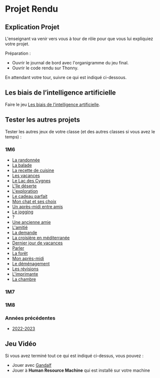 # Projet Rendu

## Explication Projet

L'enseignant va venir vers vous à tour de rôle pour que vous lui expliquiez votre projet.

Préparation :

- Ouvrir le journal de bord avec l'organigramme du jeu final.
- Ouvrir le code rendu sur Thonny.

En attendant votre tour, suivre ce qui est indiqué ci-dessous.

## Les biais de l’intelligence artificielle

Faire le jeu [Les biais de l’intelligence artificielle](https://mi.hepl.ch/projects/ia/biais.html).

## Tester les autres projets

Tester les autres jeux de votre classe (et des autres classes si vous avez le temps) :

### 1M6

- [La randonnée](https://gymnacode.blueur.com/editor?mode=r&code=eNqVlD1u3DAQhfs9xYsqCfGuewGCi7hxZaRwWkNeDb0UKHLNHznIjexr7MUykrghI3gBWx3FmTdv5htJm6GR%2Bhh8WfwMpEDOYzTeErQZbopq05GAbfUzDaQ9yqregJ%2BjlZpTHjQOZhgIopUeQdMU2hmtT2%2BEl0DoTm97E0aW81upbgp8n3SrXGMLjxoPnOutfArF6pL48pYcG%2BNX3sXr%2FcHI32gQrf%2BYj6W%2FpqpGUe0cSx3LaqfMK9lySXk9SEUx8VuDwhdgr9kLKpbeLupLPbZKdnSFkYJUiv7AtdJJyx2YAJpKzwpSnAXmOkmWJ%2FQ4d4loitQ5tmnYAFIo9%2FwYe%2F4X6yjdS73nOYdyIZQLf54Q%2BQxQOBPY4T5gbLcLsf9x9DV%2BkXVQTGQw2rfPmtwqRqBeYloIY0%2FvPme2RtZfiwr1J5H1a2Qim%2B1XmfUTM1F%2FhKzPZGNXdyobVZf2kWUvjCOhnTXFlzVX4%2FsQP%2BOeTvMOdGljpi2IgQkNLlfkErNEUq1TdnLLG%2BKmNTq2jr9uI6elsrT42%2BQ%2FiZgc3W7%2BAuQmUp4%3D) <!-- Leanne -->
- [La balade](https://gymnacode.blueur.com/editor?mode=r&code=eNqdl82O2zYQx%2B%2F7FGNdYiO7coHeFlgUTYKiBVKkvfROS7SXAEWy%2FHASP01vTXrpuWe%2FWGcoWaZE2StHwBrWcqih5v%2BbDyvdwBMIZYJfFr8HLoE7D3vtLQeFaz8Uq7u7u5pvYcMkq%2Fly9XgHeBkrlIdl8YcODrZMeO4gKN5ZQc2UA8lgq%2B3xH1%2F%2Bxiw%2BM0h%2BeNjTBiYlt%2FcFvI4%2BXkNBbtLHPgCDR3BB7PEckoPjygtuR1bwsCErbb2wUIeRVfWsxafzy72Nt0u23qweoViVzlthlqtS6o%2FcLtstYnva9VSwon1TuroHQ2fGZWq4SQxrYXnlhVbTprvEVLJqygYKnxhVz6wxYqe0cpkx2VaDQ1Y62JMdXecvJOD5JRIJOwWZtWLPD3D8C1WEymrheIP2JUQmUNUoa6sh7DvRLU81hIGIqKFEcd4zkFrtAi9HixW0q3Rmn602tNToz1ypfm1aT7mu1s1lRT8%2BC8Sn3bp4KmQBTNXn%2B2p03xSQBj86jP7g5FCoPZOi5vew50FICodjwiGA8r4CHaChs9z14U%2Fll4laHcNQ%2FCpUxRcwTiRvtelC14ef%2Bzb08cNrW6NzTLLqme%2FpJIviLD1iqBtUsOojMaKsGp8F0%2BkdbmG7icP0B1AqfGbKn4%2BC2Y029fHr8e%2Bw5Kty%2FhEw1tkJ3li217l7PJQSW%2FHnMBTMcFtxorZGOwqCJUXc9TDkeZHm7CAzqGrp439wQ%2BlCdGvkGtOoxhzKufa46DXiFJfHq7t2644FfJvr2Ndrv97Nxr4eYe5H97v52I%2Bpr%2B89Ub%2FrqU8lrnOJfzz%2BewLM62ZD6r0ijbfYOLDokLANlgTLDzfgPKiZnaM0r9ie4c3hlFRCpQ0KPQ4SC7Gqb%2FOel%2FW2ZcbvLxXbBG60X1DBHQCX1dmsV8YmSKmBjYLbcrzs20dQG0X0YqNER9fx2qz9bLg2OVwXaHoRpg2h5KdQgkGbzVmKoVLYMA6dtG00vxGhvO3mZSOxmWypXf0aRp1IQwjDuWr1DylvVB6VNSh89GWYc7Ev09iGtaMRKu%2B3nW0VeBtzOfI%2FBGLIg1lXs3kweY8d4TCTBkM00LmncDA5DsP21VURDDMFsnm5K5wG3GzMmu6Vx69SVIKHT4vWHVO7PKj4b9HBeXIZ8x7bHL5gwySwgIOEQt3K8gYChlMwxqiVVuOEp0I7FXSdspzYESezuMOx4Icpk9pP14ZqLVe9JqkuJEs64kxIMzNXL4t0UZfpCXiQtskkHO0m03YqhicVKbtIM5qEo2bAUego3c25604SMGP4KR27g5WX8jyZiQwLjl%2FNWbc2s3PWjXLWfGvOOspZk%2BcsseHyNPoQjFvALxKjK2jWV10jxhpm6Q8nTniOmaaNP36x58GzjpOfYUTR99%2Fh9fbnn1CHmQX%2F6WmqgHwI28X7scTuFfOeIxG9axsXDnTI7rcQM%2Fb45UzIeFpdQBxsocehuHVGTWzG1BIZPXaJ3fCnGVwjRQexxmq1grm44IYRMLh9LjLZDyd8GlGDj4DHDJvo6zEt0kmVHgYqfvRVnG7%2FB2VQ%2FDQ%3D) <!-- Jellunah -->
- [La recette de cuisine](https://gymnacode.blueur.com/editor?mode=r&code=eNqlV01v4zYQvedXTHRZG5s4dwOLAlu0hwL9AtreGWriMJVILUlp0%2F01vbVuf0HP%2BmN9Q0q2pChBN3UCJ6LJ4cy8N2%2FG1tX0joxt2rgp6L2zD671V3Rr2HZsWyqVDWRd9EwPjEcm3ZpgLNOHliviEKlLnza%2BP1oY%2B6LYXlyUfEeeNcfIm%2B3%2BgvBqvLFyxdfKipVGRRMCe8NXMNAGrGlT8qfJDX5HP8odg6Hp3crUcvRTPnqnDBwo3uL6t0VyYHLh9YH21Fo6qMiqJfzqe6ddpeJin8a%2BkgNp5341HIZPsdk8njP0ZXrcHG70dk8FbXchetNstrvKfWS%2FyWc%2B3puKh5OX76g4FKRseVoodJFTsmI%2FPxrbqQrZQGq4NVXFnoJC5J4O5BAA7YstUbJh7kYT%2BaI9nUzniDfb%2FJSWuZrt19h%2F9iTFjRAyfOPpOXr0k3dNYkdOveoAAvIf11O8o28VDrJVNpLr%2FxG%2BXOvEnXy%2BeqNqBtRPUFOIpP9drCprTcc%2BJJBD67Ej8GJ3c9rdGG2NXgcvP27UTbPF%2FuK%2FgacW4DWvB08JeI2A9xQ6NYViGvLg1gK5Zro9x3xCbgRyjtwvJ7jK%2Fiil5qWgculMaE%2Bq7o%2FeaMAWaAbfGTOe4i7La%2BWIHZo0t4%2BkzRN0LfIvZmplD3AEbPJ8UL6UewDinalq8e471%2F9d7RZny%2BFs6awQB7CL%2Bw3SJQtBjN1ycPB%2FR4ujjKOAQFXO5zD8wD4FIiIrruLdnDpz5tib8oY%2Fgzt2wZ1y8cyv55KVQEp543VC2RlDBhKk6gXS1ZBvQDbI5hWZCmmwbA79ERm9lxRdXl4Wq%2FQrZ2wVMq3TlJ91IklIBBaJL1H0H22m7bhKuLDVzqKt4NP%2BWBltIvqFAyUHd0e%2F5IX%2B4GrgqJMXuQbmFTSrhFwIqQBQkP6gLPTET5VmLjVLFn0FsgpX6kauFL9zAxST52ye1dFz%2F0ebS0yV0MdHatBih0MlS3BSJYN4SjlJBoC8if0xENJA%2FIi9NX7wv2oaBGz64347%2BLWIX8IfFeFp4NKmG%2BVTrYoDw7WyjEzjfSrfxPGs0MlrBJxtU5RaVejLtkR0rajKbRslHVJKUQyJAnRO7nT6nsOikCEtQap3GB8qOHfwKI9z5k9yEvk5fuRLPrQm722UzBQILro2crq8U1ohNTCQ3do9n7WByLOknck6zhcn0gZwhulWVIeUFnpeDR%2F6nJSZLN1z67kNa2kYFRbhI7%2BK8rgzNSx2JeyRd6E%2FjnedBIdtJpQQDE67YFLF7Bca2EG%2Bfpbu%2FZs6cB7vKiW%2BRmNTjUmmI%2F5kq4vTNU5%2F38rVkj%2BkoBZVojsAp5Fi1I1GLb%2FYfrub%2BjMktFtIZv16yexELet1texWhGqmU6iZsJatkCo2QwHSyfQsOP3VibwIN4W7QwFIOZ1pmkbd0IIh6FeJ1SNV1zW3XtPSH5RPXXgk58MbDk3%2Fp5%2BMWLkgMv0es0%2BoaX8QMcna9IKYDoP8eem5oeLOQEbHWlY%2BmpMW7mRXxZ%2BukzcTY6l8xpoeDq0NChZkXCy71MgNwk2jh9RiNqyeM0z04kBvb9xnDPTLvu7%2BZx93zw30djbQj4rBHiNV%2BUZ1DgbAOGjt2Bbpm6cESPgoUXh0Gi%2BCId%2FkoLzC7ehi8cI3BDcl3ekb3Wnl4rT0LwN4klg%3D) <!-- Alicia -->
- [Les vacances](https://gymnacode.blueur.com/editor?mode=r&code=eNqlWE1v3DYQvftX0HvJLtJYdxdBUCQo0MJIXKQw0F4MSpq16HJJlR9ax7%2Bmx2wOufesP9YhRX0ud1fe%2BmBb4nBm%2BN7jcCghN%2BQtYaK0Zrn4zQInoA2ppFFABI69I4vVxcVFDmt8%2BYU%2BwHJ1fUHwp1RM4JQ7aTWOWA7PpKTKMEVAkIpmVGSgyYYyP6yJeEUrb6NJ%2Forl9Q70FflU%2F0tKaZViOOTNKOegyIK89tFf43%2FvMIFBwDekIteEU1IxNJ2OpTimDTVMCpJSLuodZWrPSjQeBDW2G8wKyZ56KN77x2WVpIlYXSMIV9ooVi5XV1xuQS2bSduCcQhTL9%2BSRbUgVOSDF%2Bn0hVg08B0MyURFOcvhB1KBdUt8JhpBRFwrIi0uEH8Jl5B3w9atFx%2B99%2B3RCVkCH5mlA7OA1b3DChxU8SnDrBvUlp0qmkAjUTgdIS40M6xipt7h%2B3q3rncKnt94ltcu1HGWNXL0uZBlycTDdKzEsTvExIA6yp5Oyvnc6SlV5flUacdSGWdJD%2BEPC4yjXo749MvtYI8QN5cCMpcCizCnSornDuZuaOv2GeAWYw8iTgLpWLDJdj4LdsrC9nwWrGNhG2fBDtyGNcZJGMbXcB9W3PHQ7oYp%2BHuSP4o0bwrSWqr6m5kOFs3gRgpDMfZxsHlSzAebT8EuzgebO7CLGNgYpvfK6T2uEkwc7GJs2S65V323X0Z430iRK9Bj4D7Clvwh1V%2FH8QpTk9Z6NRO6NuQEwC7o2TgGxw7N1llcwW0GfaSw8F9EpvCoTjlckl%2Bh2e2ZFBpcHKekT09IQY4lRAGYkTCvYoEiawqRflf1V01SPGu99WWY7X4UZHKzAWwC1OCoCDVsRN7PHPWAdmP2fjJF%2FVV0nB5gr52btOZz6euCTvjrwp7NX%2BvZEdh6ixPY5XAIVwYNsJpdkhusKLgbyB1kWcGk79KMN3uUnJH6H%2BSZqSh%2FkTWFOJ9tCeqSPO6LBNwBkwO5pVjgChCUZVGhHKK6K6kjqj88slRawyZU8weqqhN1rZ2aBOu5RH8IEac8h5hn09zm42lunMVZ7tZ8cvc0JPh2GONs6m8b8KSSHMtBruSG5u7M1q6H1tgko3z03zZwVyq5xs2F%2BVnl9njJsVc%2Fvbf3cRgn55sIjG%2BYaJpql14bDDOzREuOmmkafewpDOZHjQHhral9QlXZEvOH1nKY04%2BrU0IaHrkjLf1JxTNL6aQz%2BUxV7s2Pq6mdnHT2c%2FXUhZ0Iqg98tqRa105Snbu4qLosTovq7oiojFTG4l88BdxjvTMSV%2BvJ2kxuYderqH5iyw6Z3FLl9BAvL5o8KGlME%2BsjlMYKaLTlTRVdK1p%2Fx0qnCC39kpor6SOa4KUOXME7qvJDeur7j5GabjkzFZseQjcUay47oaV2ahKs5yqpCzlRUhv0bB21jp2OgrO4iroMDu9%2BvMxj5WFmuu%2Bhvz836nHPKVDrrhpOS5xm%2BnT52V%2Fr8GRqJfwYa2KywlVBX2GoVdLVxRTb5x114qKWbBhnYH0uVKWqUVqI91LF9H3ouASB2mCtG2vmfYFvcUdIcaIENZOT3n52CQphJ7oZBD6%2FBDWunXJ6dwdKUMjiKHX77afb53hndb0FdjeK4gGGZYDkVOhGQs5IAMNtrS1zDJ8UUXTh4w7nxqnDR9XkCx5Eom2e0ItPQL9IEqN3089hDs6BAcmoCsVreI6KHpkK%2BzzjP4zF7ohT%2BZCgH2lZ8gLRoPnep6j%2FoxT0579EHZKHizf4ehE%2BHfoXF%2B3TfwLXTLU%3D) <!-- Salimatou -->
- [Le Lac des Cygnes](https://gymnacode.blueur.com/editor?mode=r&code=eNqlWMuOG7kV3fsrGM1C3YCs3jcwGMQTG5ig85rueJMJDKqKJdFmkWWSpXF7EMDb7LOZXZCVlUWyCfID9Sf%2BkpxDSqWSSt12d7xwdxcfl%2Ffec8895Ffi16oV2kblZRF1JS7FlRJXshClCuLb26VV4cmTUlXCq8LVtbKF8mfnl08E%2FjUeC88mP9jvVXStF7IVjcMnrBVlt2mkj%2FP5%2FAc7OU%2FTMeLd2XnebvvHwUbPtLJrZVusljYIM13pEJ32%2BLs9OtN8u6d1tfgamzUt1v%2BhVUaoEEV0Fnt2G45%2BIybn8xC9bs7O54VsdJRGv1dn5wPLFXx45uxrOvETFv1lJmIrohLYY620MbCbjhSlKFayXng1E8WnDz%2FTmJGIDbzpNmp3qq0%2FN60onQ5pI2VL%2BIEILW9rK4NCpGAM%2BzVe1br7iEGatyd3gXlZ1np7CKMErH0MPB387jai20S5MDoEhQTFcbRm4m2reZYoAkLDsHR%2F58GR0sYFHTW%2BYtXSS1uK32sXvfjO6FisxA387f79xq3DG310sOdWSO%2F1WqaM88cMP9t3CJHT70SYuqpiZGgLaRSXh8ufigJo%2ByWC64WyOErrw%2FGMgBnX3aZYYQ6TsJuUZmUzffZv4EP%2BdFZchHOsROKN%2B5F43QEgrftxpRHCPNW6iPXiT5NiMhOTMPlzBuSJ7b9Nf2q7BnxKpH9fD%2FfZy8Cvdpt9LWBob0LS%2BVfKvkp%2BbY%2BnzMH8MJgfFCPxCpHoV6RiOt7nqDyJIABU9fgJYtH9I2qCBdioJTGa8N4oX4Yx%2FpDFwuUdWivWGiUhVvR%2BRjBiqNDKL4%2BBe%2B3aldRRhafY3ACAIAQm%2B5vjLDvE7netPv5s8fm3zn4%2B3e7CPjTdjum2j0z33fbG6XaD9FXOq9hnOaj9yD7UMVHnwrs2005QLTgtwj74sl3jS6WtNLnQSUdGouzn4gXcWkiOMAsJFVtzR2C4GiRMxCmBIbt%2F2R3nSi7r%2FkniHmWzlNrOBHIfsKxqwSbbukXpz8WvEgXkSgdMFNjExXgMCnC0qAA4YmIEBIWVz4kz358mb3I8kX3qRav957GhLqqHYkMRG9UjsXG3vTE21OQUAgbFBv8z0xfdxnQf0XYyFMgCxQqtgoxAxChOfSmBqcT6L4wCD%2BwiP%2BKCkE5sbSvSudFou78aQI%2Fpk4i2Ldu5YPNSKHWkwWsYpOWmRY9hssc7E38rWFVt6FN%2BiHHgV4O34H2heuY6%2BjgmLg4Fdj7ABgmfi3sBVCL0WYxY5UfdtqQioIA5YC1OKyEyEMjWH2%2FY9C1K5mgxAF7LeDyxTpYzdhGt96yDz6OzvGgu6ofisyQ%2BG%2F5XPxKk95kdw7QcwzSlpt6jtFm56BjkEHS3SSDotcoCoGCIB1E%2BgR%2FQ0qCvJEWzVSuVpzoCH4mMXUUvIHqAR0CgvgPpxCOYbanftgM8HvjV3OGXbBrKtUBwNqgKX0I%2BpQprnAFOk8QsnPcQT9i8Pxa0L87LoxErt9LC8VOeSoDZ26z5cBqEitvDlzXFYpKUgLiRQGjSbZRpEOgoV2Ih7ztjhMC7y9wIaunftjDM4tcWek6ydzybXwu5VkVi48a0iKulnH5cuOpT4bqmiMU5IRZn1AYruUDaFkbaYpbMEn6sP6O0TUT12t1KaERkj8NGRWBIBGxjJGwbkyKR%2BYm6xExVvQD31WkxTUEOOnQ58Zw9ijbhdNB2S4K5X2RN022W2045monqhILnvMieluXrYP3lKETTyW9AurrX7aUOBQR4ks5wZgGmjN1%2FYj9u6CfE%2BVx8%2BvA3pmI%2BmZ4Me30bMM3rVDTYCYIbRbql0USSY9k35klwW6GZfjgXjhXziR68hlAnhYJKEf8RkfoDIi2dr7U%2F1YR7%2BZ5Vw%2BcZzz%2B8H%2Fv%2Fpx%2F7B%2FRjfwchbO9vzgd8dpWzCPYWVQOYHFyQT%2FQ%2FoDuqVwtn2777HXw60fvYHFUi0Z46xTPoQnFd67jaoZZ1dACik8LrO0O1964wLcJa192mRBfL7JEgK8E%2BPkOHoL2BXeh13hDSuoYL0uWStI5aSm8GVqbb3UsX32gb3syIhO%2FZBE5cYm%2BHyualkaWu2c%2BvGFZWJJQnEARXp9JavVY%2BEJpJb1bsBbgeE4qpyus2kKmy%2Bh1y1t5cz%2BLS0AJns5ug6yOciab2LaqRt%2BkMNyvlkGbxwnf%2FXYHqV0fbdh9ErW1LrsOpeF9ChyCBMwULCZ%2FUvhbueAwAM5HMmbisbTzJ6V5VE%2FKrTGj12qvTlVoh71%2BghsOFf2j1BVaff2T13W1vXH3hjuozyfOQQr6GwmAt6CUZzIfBPWOWB5MEe3%2Biw%2F0RMysmgC8fU3zK5eJ3qfQyddm0Y%2F%2FuBMGol%2BwRhA8W5nwDopy1F%2BVJhd9nc%2FCUhaoBhqDdd4apt1PjXkjNpxrUVgEgSV7axVIuU0Wg3iGsZuw6qIWn2txnTSIVMBDyK5arF1T8EsmBZPO4qe2Kb6eyYAedDOnjW1Kt%2BLy1rbPkWD7oVB5KHOqK%2FtScvkDzlqWzXy4vTtyAU8b9tvGMHt3yrYQCoF3nxwhkQfp8A1qjlvBb0EtGlx13JlBrQaP2pwOtsb1Z7sXGXu8lIaOSQMjct3OUyibp0nwd292DIPT4aFd%2B%2BvDzig9sOBloEvQ5jgAOviLiIr0CCaU%2BnS7bMXnhjMOWRp1e2h9xL2nSafGd7lsqBh5ZVNqA1qlJgNZRY8i3RZUeDpBxEnVM959I1TkUUCeO8Rw6p6oUuK%2FHD1cNTrSFziUdy5WSXxa3MGO0k51plqhpLL1mpAdj6Ck0lCzXvux%2BORxGLepCx7RpBr4M6SXFuKSM4Rl%2Bsr%2BkdssgmCmmpLtEqm0qOPELcuhX4ooB3b2lvlbtk93b9f8ANbGdBA%3D%3D) <!-- Nour -->
- [L'île déserte](https://gymnacode.blueur.com/editor?mode=r&code=eNqdWE1v20YQvftXjH2Rjcjy3UBRNOmhKJIURZNzsSKX1MrkLrMfittTrvkPPRS9NMohf4L%2FpL%2Bkb2apSJRkR7ABW5a43Jl9896boaxr6Tsytkvx8uKFa1ttI8VEcaK6TjeNDvT9xdXZWakrMo3%2BvdRB%2B6gvr27PCD%2BdNxY3vknUr4uFS1gekqdkNfVfGk1lv5b1U7qgZ2QR7BldzOjXpKlSJlwjEm%2B%2Fs9U1KbqlnzUVC%2B3xS2WiuTNhtr9svrdMU6MQIXlvYvJ6sx5ZmfudI8rbS3Uzv7qli6tZiN50l1ezxr3X%2FjLf8n6Bkw43nn9HF%2BqClC13Pphf5NMf23%2BiQ6ROBSpc2zXmXerXU1kUTMDRHE4zAuP2gSRMtdlaMtgGZDCGNboZrZqPVqWqQpnOcunyTaOavdCRlJ97jayaiTIeGYeoUjmjDQ8YBZc67Q%2BLVGT0I5Zl7DWFRgUUg9RKF9SCCd0kmojXVhl7WL8y71Arj9tbZ2npGkMr7S2AwhpVREKKLTbWPlA5SZais1arRF2jjR0o16%2BpQ9UlWRWw9iCSzpEqZwvONYQUcpLNpF93KjWg5xIIMCUjY%2BHbfs05GTp%2FnEbFTXmjTydSsU%2Bkcv8D%2FVRmFVMACnLxWU9hVLETSFhweYX%2FjrGq3FlZuVTy0mPrdlMfoH8JgnigTpx565JpGlRLi8HUjUGxUIiEK8I2ZtHEtB0KPyM4CojVeW3LICVhomqbK49t%2B8%2B4LPRIPszoh9LoNNLVlK922gY40d9sDd3CK7z578Nfvl9XDZPHMFkVh56o2nhckoXeFQvFUSpgS%2BcDA3JJFDi0o6osspGufllMxf%2Fmymg6pzcTVAzEakfZHehpibrlCrfOx4GPq8T4dYxMZZo2ZKJjM8%2FCtJXhbPh423j7%2B95h39dq%2BLHDvrIp54Q%2FKdI7uPESfFe2%2FoZtLm%2FuTmf7cp%2Fcd08l95KZffdg4EN2Lw%2B5mCPMDThUTsAez%2BxKJYg307N79qjAxRdUgs5WEHDV%2BBm9Fh4noYrPOwA3L9ALal66HuzkC3sJ2P0ILeF02N9rOJ1XVCobpHx5w5X5WoER347o7e7wjBCNpCMnYT7M6JVRLf7y6Qod40AThgJ22ulEoYMSjGrYOLjfs%2BxKtlnJaqGy3kourCpUI8rs0Of3OvpbS4t%2B3ZjC8VqvQU%2BLoEEYGvmTrv%2BEA17Wvv8nk7aZuBIwAZEk6UmB8Dmudg7nESA5FK08qsIWMYf5c0caBb8SR0EI1fafrEwEf6JTmBn9hO11CprvnYq00WJ4%2B40tdLCClbbwAe5TIny8cj8CVp4hAKAB%2BphyVu%2BSIR6IgkorLQ1Ji1pxzUc2DAGH8zVMFebVoSVBaHECClWCFvrj7GF%2FGYx5ZC%2F9R26CKh8p7ndZQkoBpmSYuqynGfUf0BcBggxSPpmMqxzccL1xRrhKkNPZiRIR5nkATmwqSFFvJ4KA4%2BIK00HYFDBrqWjA6QNHq0Co30w2nK5JGVbOcYpBktu6R70ZVJjEddt%2FbnUeGowuw9eOXnkeQyHBV87sYbnkk4I3%2Bj76%2FlMrRYZje8H9YAaokc1zBwNUqPmnLLnG2RrWJ%2B1A3xu%2Bik2rtB02j7tgdVOf7oLVvgvWT3XBil2wPq29V4fm8DbXeUr9vyo3VokkvYBZzbqSInEFwHGQCchwX9x0Y57YqXZz2N3jnbdgFLPDNLjH%2BFM9rT7qaWBlQu9mu4rXg3WrXMI8B5QTYbB4aVQcoYVwptnUZcBgaUTRZnRpKauhQXbbx52r44kSW1wPYyNWIIBEFVSaZDIsuFB7xcNKMLVFHA2dtcarAuPlVwsC8bdeOKMf%2Bf%2FIVN94lmgTD011Cqxp6etixlESERt2hWtU5FPyrA5Sg9Mw8cjK3vXkhzCXlin%2BshnnRgbzchi2JHSqM9YyfUOUhf7Gw9siz9oQM0pvebLQVsBzaVC1QOrlYQ1mdCBUIwOLTCotP9LxlOjZQvIYJZMPvEhYfC4PgA5N2qbcUraO8aiCFzfmdAUv9hVsnqrgBSvYnKbgxbERBlXmuWRLCwOu8NNLQpOa5N7JmKO1eoXSKTwMr%2FRIv1Jz98c3NHyqYM1hls%2B9Wjnhca4YerNr2TM2U%2Fw5vdDowFBrbkXg%2BZLpzoocmCIZD8llSAFX2PsaYdB3nhsqY03mF3f%2BY9kz4TdvaP%2Fbi5VO92x3CK%2BAzXhWp%2F5jgfAonuECWmcfJReW3WDN6QTDDfsU4xhPJNk2yxMfBTn8NtboS55jJR%2BntplKPoyfnDbPIWdno%2F3%2BB%2FND0Qw%3D) <!-- Valentin -->
- [L'exploration](https://gymnacode.blueur.com/editor?mode=r&code=eNrFV01v2zYYvudXML7UQRPn7iHIIcCAAe2wYV3vtPTKYUqRCj%2FUNL%2Bmt84977Kz%2Ftiel7JsSZZTJEDbAnVgmXxJPl8vlVMh6KHS1smgrJmfLU8E%2FhlbiiuhTBXDfPZnJC3IBxGsSb9UFBS%2BORtXMrfRXYvZWZpWOWUw4b2NXtT84YhH1fQoMqtM86XZiFwaL6IhUVjXfA3nYiZep6qvxWwh%2FpBO2OY%2FIbUmJ66HdS9EJZbiPTkvtBSVlmsaDyh2A8jjqS2sySnie048p11zOym7tephf8yb9HVeXRZnSxxo4YNT1fxsoe1HcvN2Svr4eKs0bWefXgkxq2ZCmnz%2FZFbMWhinVqEQsBV8OhLmFcNaSaAltcrpXBRSMTqCCmw1CB%2BqxWLRwbvbgSq6sle8%2Bn6xhMl8P3o3g%2FRgTn%2BDWIjCYM5JDlVsSy0PiAWAwLb5vONgIaAQ5lvT40WiHafA6Q7Y8yDnxlH0oDbJADB6udIHLJYY%2BDsqd8OkKMk9yZq%2FLJ%2FH2syPSSu%2FD2mHhPneQun48xG9I7L6G%2BsTYYDQo5AR%2BDiw0BPJgQ%2BxQyZN4gCyqoBrBZ9hxx%2Bc%2FEDYeBCihJEdPS7GWuvVe0suUyJ%2FJWurnLizEXa%2Bj4xi2XwtiQ%2F9LiId4gOMn9myJJPxWqiM%2FKiajaO0akkK9sbDHEgqM1iSpbdV5HI6U8jA1M0XHL0TR%2BtqPsUodHKqpQkpbdbOgsPFWGkEpb0jE1hqECPoU248Zo0xb6XLbnt6bMtNpc%2BvNqoUXpxAUqM2ju%2BfFK%2B8zC7vnilfGst3%2Ff1DSBwRNB0RaCs9Jz%2BBCpQDgKUyrRxapCc0%2B7dhqTj0F%2FCxsqZtFIEpTOUAfVQ5hNex3cZRqgc3qSRmL2PxXCFjWtFstMpUSK3QtxsNUvjoakWnYnk2G6TkhFXXPSRaiXzD28UR6Fhs%2BN9pHCcsiHUFy%2FtjTpcs%2BSR9brPc%2FxTB0p7J%2B8uacEG67YrNJlOcwv567Lxuz09ZL%2Bs5b9JV%2B82Ap4yd6NiDom73z8Rmt7Ks1NoA5oV4g02V0qy77mFjOrCGCn33DLll7pOx%2FPVUt9jVOHBvvf21Leewi9rRk3YsL%2BvjZjxqyHLsv%2FpHXgKO9Qi9w%2FY8GcPGnD2CTGKDQdaIx0LbuJgQ1Q2LRUbA5beEwW2bINOkYB%2FUfSR%2F3ndhDnVgOX2LcGeBlTySRdBs8u7qB9dBo1nybCyQDhDUQNI%2FqfMcc2j9BLJbiTKy%2FNWuILCaoS7xA2%2FqN%2B0RYnENHK6nAe45YQ8uWjJ3bNYq%2Bpf%2FRewthcroVobbGnxk2F0Sp5al8qfPB%2FEUF26cgC9iyNo7hgsXO6ZyVxloVrLdHxZEugQ6PczBXYJsLzSHAZIlRTwOL35TyRFsucI4pC4z1r5rZBZKIY4KDCUzSIphUOjm8%2BRbw3Zm7g6atm5%2F7fIBBb7xfqBfkA4Hrwj6p70iDDS8hRP3cl6HC6EBB3QINNR0I1Ku%2BccMO8WogpMllxCpXbVtImVLeqhMZj8x0ykKnMKgl3j9eHPGVqP3aizKaS%2Fr4zh0Vgb9x%2Fprhh6qTEynZGqSNHEtUTCPo7y997Xe54qZ5aBxVFZa7S8zKOLRfRFPL8QB%2FlxxSDT%2FhhaELgZSc0dGmIDw7YVB92fwmn%2FyP%2Fgo59c%3D) <!-- Elsa -->
- [Le cadeau parfait](https://gymnacode.blueur.com/editor?mode=r&code=eNrtVsFu4zYQvecrJtpDbNSWEfvmwlgge2mBFmixRQ69FLQ0trmgSIUUva2%2FpsfNd%2FjH%2BkjJsSQ7iRMU6KU62JI4mhnOe%2FOG2hS0IKlLXw2Se%2BMdbY1XvCORbbhiS15TJnIWnkrjLVYryyQKyd9TZoqCdUXuRpQlK8Xjahz%2B6GMyvApXzityG1OWUq8Hw%2FkV4Sqt1Aj1q%2BdDpG2Iqrx8Chk%2Bb5mO6Zbm9LN48FIpseb%2B6hSrP4ilrFyzkm2M%2FPO4q0%2FxcXA7mQ7nlAxTV1lZDoapMl%2FZDoZXH5Bx0rxMiCtKmpWEdEitZFtwVYWd5kyOFWfSaI1ElaBluCO7fyyNdoyQOW5Z56KoaxO%2BkBSrsn%2FMrKyYWFMhvniXYfeTQur6DoEnxpPYcoaPHLErRcYujTv6upGwqPd1vaDkNiGh89aLaVJX92n78%2B7upd4KJXMe0ZZDGVF2J6STFrVF1Om8KZ1cHapXRzl6LZ7qP6hNWXWMp23jTYSjMQzXSzeBJW3vLZ5Qw0kUNUP2u1BOgewt5UZniI5Xn7ncGCvSHxX9RQIfKu8kewvgrMk98qD935RLVxonKyCX%2FsQPnlXM3UnnGgqesm5Od%2FC1OeHbnKzxaw5u1f7b1rLrm8wCX10mrHiNkpPZeVJeiHrvxaxPg8XFNBhNAxFmzxDh6LbZI0VcKhRiCydIcxlKRaWwKyGrWisS%2Bg4dVOA3SelOgvdfjN8%2FXidHXqB9%2FkC3RH04z6pnIq%2BkrqFDxI54QK%2F66NCDv2nlQvpGyILxpUvJiqqbUSH8FiV5MavZaVb3XRHbhTyKmgJBUqIAOMZDZnSQEr64Ipe0z6Hfuq0ThVVElLcAOVRHoRqFWAsnNZSeXSWDSgmJKqV1YXMOgNa9gTYTsFN1v0R3FuaWd%2BmZZvn9SPd2r3yurMjlVljp3ynQ71NAWrxNAuli6v8GmW64v38E0NB%2Fs%2BQD97lPN5Ebi6jLf6sB7ow%2BYHhNEZkIP%2BYUJtBuHGHqpVBiQK323yx%2FbIVuYwe2ll6pc6vT%2BdMWW8svQPgMgm9G8R0i1gXyRTBbe%2Fx0g0ZoHXSW%2BMmMLwPEJcZ3USLpqGihjdNWYVtKkgyp4%2FusjrwCcCsncKwWVxerD7y1XEmgXXMN%2BEZJidxq8%2BlZCemIxisPQVLaTuoMP2SAzmACh2rFcjz4gB7SAK0xcZE7h%2BfDqShObYeJOwoSuMYWOBqzT9sqcc%2FhGDhu5KU%2BVGZsT%2Bax8bL%2FShvdlZQ2UQb4YAKLy0UlROgRMkR470yFu0BIuOhLy6IJdvR8PCb3VGBxkkSz%2B1%2BEi6dL41HkURx3Ihx5so2QusOJ1w9fXaq%2BGe7GQR9xHJzzs4DHuRTGTLDwoxyQ4%2BSXpun%2FVPgPqdCL%2Bw%2F9Eycy) <!-- Fábia -->
- [Mon chat et ses choix](https://gymnacode.blueur.com/editor?mode=r&code=eNqNVMuS2jAQvPMVE18Ctax9p2prK5VrLrnkLtsDqEqWhB7Ohq%2FJMTnlI%2FixjB4YG8MuXLCtmVZ3z0OqDl6AS%2B3dsvjuUQBaB71yBkHS2SsUq4U2XNLxN4RmzxwYlOH49BsEg45xqyQgJXH6Dh1nXqCBFnsmA5K3ayjgKaI9QVEC3QJbxgnh9YL9DA1sQNANzKC1aMZHMh1J5Y3h4aTZK%2F525g3L4mt8XzaVXG2IcGmd4Xq5KoX6iWa5WvAt5JQXKJpiswD6ZfgfxBCE54GTQ0vELViv0dT0kNmQBBJIUqVDeZYV6Y%2BAnqEmnmRSbVRWMDnV6VSTfS2JRwl6r5zKYRNJg6K60rcVhZSJqjqrutwISdnAB1iPDXiJ4CID%2Bka3KX%2F6h5kDigmkLmDAnIIGDXgkq8iTneRbfvBk1ljOKOWLNqc%2FZCVFzKItHFI3BOcnpk6sE8k6Qb0WhGhmHDflrchditwx01LguEXH4Xf6R1S7B90WxcyZs9uJ5BGcYfLguRDYhbmYcp6A7e6AUaVGeJrZDLJOToks85hlpkH8RDdc1VGe63jFNM2TTYVML85TZ2p6TKMoOhwoj5MZqTqORnIdPQ4wB684vJbXvd%2BmsuRwakJoT38Fbzj6N7qPFF4KNCT106T2c%2BhdqzrtPHpq3p4z2eIszc7TaKCbhtZSqIOif1e%2BO3Vt1Vf2wU5oh%2BKdJyRuUfdLY%2FAjaxu19cDTBZ60d1olZViYHtxeyXlcdxWHsaeV8TjE3ulnV3UPqnCz7TGsxXjtMdDLWzHSvNnI%2FccokbyLC6EOn66KOIGzH8BFz4Z6%2FgdunxWo) <!-- Nicola -->
- [Un après-midi entre amis](https://gymnacode.blueur.com/editor?mode=r&code=eNqNk0uO2zAMhvc5BevNOJgkXmUTYDBA22WBtpvuFZuJFciSRg%2B3mdN0WfcavlgpPzJy7AEaIE5s%2FyQ%2FUj%2BlquAJuNTepcl3jwLQOqiVMwiS3j0n65U2XNLbH8pbKDDnBb7SL5wYJ1HhwWpl3AYSeOxCHunfN2ZAechVVaHM0URptnCCAzAPDg3jssuklIsFjASaW0fZH5grBTpuKyRFXir%2B6433U3ebnjK2PkCy3llnuE7XO6F%2BoknXK36CIeIJklNyWAF94m7avw7twBLD7IBGMTQY0KO4LRREd%2Bt9QJ8ITCww%2Fny8Dopl%2FCIzy%2FghZNJCMbQwqVZTta8yFHSh3r7e74ZyE5km2WdqVreNZMJxtLFsmazO9PtkM7o6ootKl%2BgNeotkBAcv%2FsF3U64Vzb3idAk6C%2FT0yIRQEliNeT9%2FgVAxl5dgFfXWTXSrBbvG4CgmDHqZoTtsSky%2BbRsycNtEBp4MZQPOtI2FI5F0aXfwBUELitdkQ9ezh%2B04G%2BV159DQxuj0YKajdyPiHZ6ZH2CHdlEeDdGxwS8bqhGIhaCHNyvtobZ0odSru7xswdt9cPsbBJssU9uM2zTxR34zrZdI7XhjZxqcGBsF4%2FZeciGJYGHlw6QuNHNxW5A7k%2FW3aZ5hdv3PBcjn85sN6g1%2F8zKYCDm99wbO7Cxx%2BWRwnnlMN3T6HJzxJ3bGRyVDrTK0%2B2E57WWetmfNSzThS3x2HJMFdLQUtCuv29DWmPMf7Oy6LQ%3D%3D) <!-- Noah -->
- [Le jogging](https://gymnacode.blueur.com/editor?mode=r&code=eNq9WE1v20YQvftXbNWDbESWg6InAUEQpL0UCZB%2BXosVOaTXIHeZ%2FWA%2BTv0pRS6teuml%2F4B%2FrG92SZukJVlu0QqwYIm7M7Pz3ryZlTa1eCaUboI%2FX3wbqBLkvGiNtyQ0nj1fXJzlVIgbU5ZKl%2BL8YnMm8Gqs0tjRmuBE3u0yldNHkS9lVZEVmQnWKrtaiCfRyBOxWIvXUjnRSCvespfsmmqlo%2Flbc%2BJ8cZlvRG6N8jR%2BgO9LsRGlDNjWP8iujXr%2FrA%2F8JX84z6%2FKi83iYu28Vc35xboy78iep%2BXvrlVFaZP47JlY5AshdT76olykg93avktLtI4PraxwzJVoKSic86NwOJKyIhcmiHLTB6aKYX9yc2e2P8tPnDNOESyQFjm5jLSndb9%2FtFJ0v4hKikLxKv5vWLvijTGPubKUeWU0MAuI6TIikmBRVpVA4%2Fl9w5fVBuayPQ%2FajWj5cKNHezJdXbUHM70v29U82%2B0o23sy%2FlqGFrnFmcmDiSuERxrpqjjT7UpkhGTU0oIOFv8oCu83o4gnEFRjCOYwSOeU87AsRdCwWGpVKCSW8WHjnHdnKlLVGJ6RFbAaeGipfUp694cnJwrpVRm6nciNzibIFBKATSAZZ3%2B7ES9iBeHoW6lKzRFI7ZAHxuvgPlTN90uchQzo6ILlw2wlXGeot3FcpLsdxzo3tLeatkcxPqmqtjOc92D9tXPyAxDofmWGNzgmpYrabmZBTmDdzmGdQwvGZEZ7rrKgCYmvmdcMaGOUcwZZTaldkgwoJpUSVWDPjAulqfGJt0LAFOVuzgV%2BXcum%2BfAz6XyWIqoOC8Is7B8RZqsohSlrSgGZogBjHHxvlcuC8pFEeK9RIUafGsssjvZYVUwzV1pgSnCHfKA5SFabA9WABnLbDRLfc3qA8nYjvoNVEJ08E%2BDGKJ0fXt9sxBvYdVgPwngrW7LuFDrbq%2BbRdLZzOjf70JtrF6uRaCXeWLX4LJbp3KCDHSO0fYjQqYSltd3OQ1q4lXLBmEpl1EtiTDnAj34lRA3wNRW%2BG7LKFJ4A6RA2wNaB9rLayZx5hM5%2FnNbNkeB%2FCMIjDLI5MwsBAz7WoBF%2BTGXhw13N4hNaWvepZvmlYE9h%2BSQk9PP7nbeddt4arrrd3sb7Ytp3%2B5Upv3fVkTPSzHdjud0WBeEAqEwc0cY3F1RrqR%2Bn2LHb5%2B2y2QDMfd242BTdX5b88W7cXBWP6sbNnNbFHL2jA9C9%2BadhehdTeh9nx5Dmn26HFZY0cn2ObCQ3RDhKj9iS5TmGZ0twNz%2BgPckY%2BNTjktwzKt0uwnJg32W9eYUShd7qJCoQVTwzeIxCY%2B06tFFvXqFrVFJ3v1Fqud0npq0ciLPsdpWJXXz9sEDVV%2FrRAlXPkdQnCNSbNEvVjJpOuuF4jIpCETx7ONp564eEymx99MDNw3J11A1pF1vvF18%2BFU%2Bf8t%2F68p83Uf1QBNUy8kCWJaTEDXOYqhLXamNzrmoMeHHWXQnZ%2FUmfnSp%2Fs2CKY53UUiltDnYwbArzepIGsqBMy8NaEuRh1IDI77wBAigIBWJ5OsRa3AyG%2Fnpjwn2CDRylcXt1SxzG2FrZftraEs8avc9DJgJabt%2FIGNHm2ngj8hDPsz5GFDoCk%2BCukMJxK44NMxi40tIAUup2UQ%2F6ZocCQ98oK0X237SqsDgY1EvcNoYDIkFQdiYu3HsTfGwEW4kVVhHmxeUQqeVeqvxqAISZx4JjHxnn8DrDi6%2Fco2JIEX%2BecRMB4khX5NHbwNVfMQXQI7lfKc8KmEUxopRSFyq0ehGTTHVjLJ8EWyisz6Z0vb2kMGvj3SPiLa1X9Hx2HzdBzb7RRo%2Bv5mKqblh%2FhRUn3s8XbH4ibQs2f%2FINvb8uwkoUubt5dWACEyH6uDPZ%2F8Jxb5iIgjNx3p%2F4q3QtWDFVYqKsya5xHcTEiwvGHPrphwjwmAmnISyTtoborx4uydxuyA8XKIMr7VZVimdEWLIE%2FUVvyyiNJPiCpxm%2BYxoegays5jxwQi9T%2BTUSJXiNiyQa6nq9nnAElWBlw7%2F2cAeB%2F5GnR7Pl%2FyDL4ILDjenjnw%2FiEVdxCf8U8J%2BTZjTJQ1RuWN5iCEBFRTVPsyIgRb7FN0yHOo7zYjUAPKHZbbnX8d4IfJV2HjO9FzfL7nfXdL%2FfDTBnZ7fx%2Fg3vp%2FLy) <!-- Elisabeth -->
- ? <!-- Iris -->
- [Une ancienne amie](https://gymnacode.blueur.com/editor?mode=r&code=eNq1V01T2zAQvfMrlFwIAyR3Zhhm2nPb6aXXjIg3Zju2pOqLwq%2FpNf0b%2BWNdSXEiyw4EhnLwxJa0u3rv7ZMQsmW3DIVydjb97qBhYCxrgAkaqIB5aTUwLlYIQtCPFuGOTS%2FmxmpUs4uzCtb70WUYnV3cnDH6UxoFhfwhnWHbvxbo%2BYc5CrEObwwshaYhL5%2FgOX6Pycw%2BmIm5zJyS5fGuGWc3LEblTUNLFdcN6BB8yi5j1ZdsOi8XiW5RKIBjKEdTmm7e6kHi7wMOn%2BPrjC%2FExU222XkjH0HP0pLHBySU0sLJLZvyKZVeZR%2FENAFxND4Kzxus4Ip5cBg3Yzga1LRF6ZgYS53Cxbi47sLG7IdkiYX4Ck1vVq8kKTxowy1K0fE4pO%2BaISGXIZtYw1pIDQOUoZgLouY1sIb3sr0MOi4ggf4S2FiCDe8HGwPYcJTnHoCYpSEMkEAYRzqvB8TSao5imaS6W7DnMf4I8PcZKWhQBbSkY08CtqR%2FkzhJ0f8LJ6rj5JRGUB%2FIjXoDNypLk7AgwM3SSNTwgSztaR%2FanDjn97R1Se4VfMlcJWLAGB5MjgyucdgZVks7vBrtLMxaa50KsvuO3lUTSxmUfMx5QbA4sV9CqZS6VAodBDVJLDASy%2B0cmx5GOg8ibUpJp385iWlEnKecqnGdhZeJ2s6MYx3B%2FZkCi5a1sg2SPuQilVodUj3THoR74sIOXcd04RLaNEVUQUJOEcz31CTZYUOPCloeJ5xa93hP1It2YV53qrrshrb8YN7fHnVojzY8zGk9Uuc9kskkHaXBDeJRzF089AmEDoNRLRbd1B4JHtbA81si5ZAoadDiOutHlv0KbTDS7CO92Wu%2BYJpVNMGwYrs53m9nhzRdIYUz%2B536tpvVAxd1wJGuMcK1242WQ%2FHrvfaNobkkFk2NBv1yGPewGrvQjGvRL%2FTp%2FuxLAer3C9AH7enTtOezNBo8bXScfH1s3tCLu%2BEh3dTxuZWphgtcY%2FKr2O5p6Qm050O9PJ8093LnK50V0mRChXhMKyaBaoLreudMlHUlW%2FK4FWmQGu2uFIckK%2FvmcDJ2ff1KpzR7UQbyLfdV%2BYH3VXn0vjqUgcxvqv1%2FHF67su7g%2BAJ6haw654FB9lO67WZCqQcKKaIfaA2PfyqU01g%3D) <!-- Audrey -->
- [L'amitié](https://gymnacode.blueur.com/editor?mode=r&code=eNrNls1u2zAMx%2B95Ci6XJmji3DMUPey224Bi10G26ZSGLKv6cIs9zk5rXyMvNkqOEzuxuw65LAgM25Qokr%2B%2FKKu6gjsgpb1bzOGbRwloHTS1MwiKjfcwX85msxwLEBU5wsVyOwP%2BaUMqzHnwIIyhBi3kQllwteKJvkHhIaul3P%2Fe4QrmcBvd3cI8CVMa9C%2FgEApBvFDOk9m7%2FQxPniB7rMmSXTsfV4fBcmtwsIUHQy%2BEIbShrWTbVy8JnTtag7uXXpJf4vPCbcrllsck1hnSi2Ui62c0i3bO8yNJPMz8dAdzNweh8t6Lct5WYXoBUo2QlHPunCtJiT%2FBCs7LcAK1h3LbxUfF0UVc6eTYxSwXhwqg5JGngf0IykPKYWjLqpt6wYrr4kzAw7iwEcqxX4mrJx9ZHIt%2BVteM65rtf0lSl7aCbYUk49BcGjUbtTDyZJvAkW2Kjf44kOwcSHH%2BQl9BKAuEinDRE5iynneDJTou%2FSimojdQVLU3Laexof2Iuwp%2Br30EhYqj4y2ytmu0yWlPnshP7MoBZegww%2Bje%2BjGC62RL2ZZyOJn%2FO029ST%2FOUp%2BjS69ApwO1dILav1V4iOjuLLBu%2FrHd8N%2Bg2AmTI1SC%2B2hooz3fqBReAjyI54xe296ixzI4t6tAjJ8tcoutvTP7V0y4XUMjIszYR1eDLnt%2FiTDilcgiHOFLbJQ3pKyX7gOA6QrAdC1g6gN%2Bn2%2Fb86Lo8%2F2rrU0Vbh%2BFyTDomNXelZuBWQEph4oj%2FOMCNLZAO1vkVTjKwvGX8TYXO7xQQIUhE2%2BiBsZ2c69BjAoitlkWEsvC8ciEc%2BOcGpS11uyRteHJtccpC8VRxZfwukFjDz7aHtBXzZRODKqcE5JBh5W24w2hPb%2B9gpRsSHVcNf9hV3hfNOFDiOsUyshyUXyjJWfneHO3SONl%2F%2BYCR77fv%2FKbYdFdb2AVmIYOwO5SOamudFpd6kawVHkxzVwy4vW4WDv%2BVIsqcze0U7XB5PyEr1XGQXm55pqIBjOWJ62r%2FVuFyaBXHOLhr4f22n3qzcIvvurimsHgEf4AKCUIGw%3D%3D) <!-- Amirdha -->
- [La demande](https://gymnacode.blueur.com/editor?mode=r&code=eNqlVz2T2zYQ7f0rYDWSxjpp3N6Mx4Vbz2TSpMeRSwkWCOjwIZ%2FyE%2FIrUkYpkiZdSv6xvAVIiqKk893lfJ6TyAWwu%2B%2Ft24WxtfgklNnFMJv8HEkL8kFoEgYvShJ7GxyJwkW%2FEZ%2FFZP6upArPa2lKms3v3wn87JwyWC2%2BTHltNCTkzjV%2F%2BLtalWqBLaIXzZ%2BBvCil8d2WG1k%2F4C%2BFbOCooD39mpYbG1SlChmUNWIiPiRnPkyEbE9ujviYVvmo9o7g1sCPO7y8F7IoaBfIjd85vHNURd%2B%2FKjZWPZ2S8CV9ncmVm98j4KUPTu1m86W238nN8pLvG6WpXfj%2Bk5hI%2BGbKwQM3yam5ub8ye6lVSUgPRaU1IvdSeeXgvI3C8dFpB1V1G6RzTtt2AbYukT6zHDrQxv5Vih05bw0yXFlXUE5hpYzyHufvpOs3Xbanjw5i8E9fz9D%2Fhfdq33EsHUmWYwBKAJBhE5MeWTIAJdh4AVeAtVob68jBHNYwfha3chVejls5xi28HbeScQvXccM5p31z8NdhC0PDNu7ZCYoEQLf%2BMv19ScCrOgZUs6aaTLjAwCOrZPb2gKxGgwh0DGMbe26DSvRIHdgj1YUtwRascgo4NsfCqb4mR0lsv8%2F8yq7o5Tj5MU52%2FIDeDpxfIFZgx0FcA8%2Bfgcepms1Fj8gVEO1wQZuxW4DT0LYT0o7opi3RlNKAAoWrRRJZLbluWaDxCUfsUdhJLgd128syBDUtwnqBGvuGMkOpxif8h1%2Bed6kkIGPZ3zmqFRBnW7lJ%2FxbiGwUU9V325XehpyTj4CBIt63Bs6LXiJQlMaJoF1WW%2B%2Ba4s0AwW3ZNoNUMkfdrH0oGa8y4AmAh7qBMhLfXk9AbVzCuUAo1cayl8kWEgOXdg7OR6%2BUx0jDvSEhOWDmlCmoZbvC5VZ1iVc3Fi%2BlcjNlbvZ29BVO3us7c4gq5klCcZS7lw3vutTsyaNEIXEevKDrBXGk7eNulDa9lNVZOX5LtK4m1bf4NokQPUx5JXYKxzTFwOqEi60jhTuIYvxQbHEDowyekvWQk0scHGXhKSJ81OEqBIId4%2BzH1qY9L8cBiA%2F%2Ba4%2FubXLxScNWtnJip3IH9hUqtMJ%2Fa9Uuf6SNdQiAnIqhhT0qjUqK1Jy4tbwuFv4veoC1A3xyXxEVUNP8EzDHllAeeB1Zq7KnHNXxZWgM9uV1dJbL9GKdKL9PGnY6ktc1fmdg1%2BDM0kqomxzClxOI3pcOUQIHpgL6SK2Ypmt94lssHTdHyrSs%2Fj0rOcEO4KMQDntqozktpVElmdXhFJZlxJR3eXkmGK%2BlwvZLMLdbkuZYx7Gcr0BwLY%2FO3RE7X6ImLgY4Jubc8LETkXzMPsv443qHDfyEw4XqrmyO9itqHVzj5GFVCHGKOojMBpbhgX3YgidWtxyyC7UIfsRSQwtdM1VYH3j9L1m5yu8FVhFkoVuQpmbVc%2F1jI9Vj1T9p1birutjDN6iGLTR5h9vHZyVGvti%2BfSPSYeNu3E08z8bbXiadvYdp3MXT0QP1AMM1XL8FXr9dwZzu%2BL4jzOQTCljHK2ngO0%2BCO12rc%2F1G4wRNxOeXqbhAZmiVqSxcUjYWoTte93nL09imNrRzRpc0ZiOIkUPXq6RmBOktqPUhqf2e%2Blv2ny9vaT1t54Cym0JzFdVmle5vy6RLebfYfd3nl%2BQ%3D%3D) <!-- Mathilde -->
- [La croisière en méditerranée](https://gymnacode.blueur.com/editor?mode=r&code=eNqtls1ym0AMx%2B9%2BCpVL8Iwb35nJ5NAn6KV3sSjNMrBLBEtSP1H8HLxYtbA2H6Z2mtYHxoD2v5J%2BkpaMnkCx1bUmpnibbEB%2BxpbwANpUromj744KoLqB1jZM%2FbtHiLa9YcXaiMkP62rIuqPSGR0gI3hCLabOUNDu3uWWDJSU6YYYjemONNf4CikkgEVBDClbcyBeGjCcLdABi082mKhnq99Gl7%2F1t3G6520irt7XDesq3t4X9pU4Hpa8PuuCwsIvDxClEaDJJg84GpLxR31tWiwk4h205LS4dYAaJVjxH6z4l5yypJ9OAv0%2Bo2yIM3hExcxwur%2BPFZ3krQm2m0y4nZcn8mCSKV14AA00bCsRRJft4MWRAHTeydbT6gk9riGomEwW6KUCr7ZmaabErKTGl4Pi7r0kqG3hBW%2FgUP%2BAQ03S8Ske6jaPnskQ8jqTqRMhG302Awkp8dpJgYd9Tr8B1kk3GZ9PZF58lwWbekbK7y5BXLDKBUJv4IGJsTOQe7AsMa8BW9gqq1AuBa4zG25jtc%2B3yQeR5deQ%2FSWx%2FAqxfEFsXvl%2BUlXEuuyOuyHm1paSVjpEN5Guq6XWBKUKvc7QGSTuQm4dG%2FK8NyPpabMmC8y9DDVUAzLr1vvoOzOjYXT2r8%2Fzc4m89G2H5uflZPR9K8XDdDkyE%2BDuWHdHls16zxtMxfNKPAflG1fzWgXAuW3LvZ%2BjH6yBclkD%2F3OslrC7OlrLy%2B6Ui33TChttjRwduiTTTAbVohbSSwFZYg0KEkbfWepZ1wL2D%2Bs5glGgz3O8MgnCi2RtDEjJ%2FQKEqhjqoCpQrbI6A8bxSITiDp2fydOTcVYiQ%2FH4wzNFvtr3uE8%2F3Pd4yfzTiNHjTdfx4pIOhH6atqU1ZkjU%2BIFxCzL0aTd3kvjWH5siJ34MuQqNj63op27oH0lv2OdUHLLR5Btqs5mRnf%2FZ%2FAZhX8d2) <!-- Alessia -->
- [Dernier jour de vacances](https://gymnacode.blueur.com/editor?mode=r&code=eNqtlsFymzAQhu9%2Bii2X4kmM757J5NAH6PTSa0eAiEVlSSOBkvI0PfcNevaLdSXACAwZYtcHHKNfK%2Bn%2FVrvJaQGWZERk1MTbwwbwI%2BQJnoAJVVdx9K2mHKipwMpKUz%2F2DNHWC5VmAiXfZW1wGB%2BVlrWlDeREmG7CiTAjBeT0sswjRPDgAz1AlMDX8183mdNm52MQzqkGKjA6PTH883m82g4yOEBGBUbfWYbq6bjCccXJSz%2BQHSV7G070xf%2BMs73aHvAkiak0U%2FE24fKV6rid8npknHYTPz1BlEVARB68UFHr1Uz89icTlnCW00ewtHa7bMCgFUzj9mUNanFpVvQB%2FbrBMv7IP%2FyROy3lI3W4KW9AvAX%2FYrPJkfM4wOEK4flPRdH%2FemRuApgBI0AFYcj1ikqBrrdDeQ3mKJVi4mUqsiiy6EKFXDmBEN88pWJv11MqppTs7ZQKR8muo1SEvgeGoh3O0cCPJJoFZxcCtFY1F6vc9JZlh%2FcaIvGHOP92c7xoNUCNbNrLhymg8cqTWhNRTWUCZQLj6m6RE9XJVJOiJtVSND7YG9YFLAikMu%2Bi1nuxT9fD1lPYYvoivZ2%2BdvSFe6TrUkAEa50ukglmHYgGg%2Be14eZ7%2Bzrl5b3PhGHwOhlaBs2Iwep8KBFiKes2H6xEe37NVlpNRe5uPWZ6JrOfFWHcTIUchdytUgv8tvr9S1%2Fu1Z6vz4TyujhPXvDbM6H01do9%2BLpMKBfusrOyGaxcqATqerZn5Fx2jTU0eSEEX9gAZwYj9ACGUhJm4lI9GVWEG1oC1onCtZe5QmEopISTnOr5pMj6TpDe0QnSOztB%2Bl86QW%2FDArl0Ab5%2FtB41ntuoAPhyMwLn9a5GN0GN%2Fkgb0MQ36M%2FEMimS2Q5AQREzL1ws73cV9ztr%2BTp%2BeoGfO2czPeeEnligh1a1051hQYjNZvjH%2Bx%2B1eW2P) <!-- Viviana -->
- [Parler](https://gymnacode.blueur.com/editor?mode=r&code=eNqtl82O2jAQx%2B%2F7FC4XQEvhjrSqVlv13A%2BpV%2BSNJ%2BBV7GTtOLvK0%2FRY%2BgY958U64wQSiMOySjmgBI9nPPP7e2x0qtgdkzpz%2BWzCvjlIGNicFWlugGkc%2FMQm8xsBMcu4ScDM5usbhp%2FMSE0zfqbOojV%2BgdZOQrlgE3brZ97i07I2EBBJAYaJKU%2FQSeOLVb%2FYM0Z8dlOnKUzX8UcWszXOpnXEXEmc1zdRRxMFZOHwCW2hMYx2qXztpPfg32fxSs3X6GxpcyOz2XyZpC%2BUmZ%2FzspMYqZ754Y5N4gnjWnR%2BUJO6AsMBpC54gvkuWAGOllUyy6WVBlNKHVPrQyIyPnjwgVq%2FTcLNkiA5Mewu4Jj2htJu7OnTPhC7o78AvOpPDpbxAqKG%2BrHafY7cJ5NWf2tZ9GHcs4QzhcmmAaACDT7DLjWWXQakVuJ6QOockBgBSBEgEQbU9Svg0cj4uKYLhEDnqTN8OwznnOE1jE7l%2Fm5UfRLtWIFjDzuc63d1bxgOw9DZkQMcxapYwfUkxTnJYnL6DiPICiJb0BeMxVt0LOtOthGwoXKF7SFgv4F2f%2Fcl0RFNQA2og5LFUktqrI3HBTZS3LmSdOLBBahniO4rt7buvNyRkHCVNtBYI6Kc6ighiV2GnK2i6xFn54ijEUgzohmFaWbdmneLZ2DLjUAn2Kjyap9Ue6y2BfWI61weXJ0BjIacRalOHO0FTbW3XOcMTzL2BO61ddbH28orQFdUez9aNlv9CZWgqz1cTdikMRqZ%2FiinBp1lBg9jHMZ8VapQaW%2Fy5SP48rF8%2BTv51q1S%2BOa2YAI1fLieoJ2vTMkyLCmeUnqLZRhizocC8LqAZaeA6NvHwAD4Tiqo41%2FSwHnjCCjBm5S0x8mkxx8XUv0OyoBuTl%2BwP5i2P%2FSNDBp9l9u0Mzh4XzIj7ktm7H3JvH1fOimb74y2LlyTPOThc9MgPd8ED%2BfZkBrMYDvxFSwpQqO1YBibA44bhTlFx7P1CnU0x8QFcUzJArUxrQ987xhVgqEDwrDI%2FMeUK2cHFVHtrVPUHjizMnc8l%2B1VbkAf9j36sP9TH%2FaCPuwQsnrzUA3KWhj%2BVCAhlCE4Vyuhrlx5UrkFT6gP1B1oQIS9zuTlYk700orz5vA%2FrK%2Bcf8zhDN0%3D) <!-- Marjana -->
- [La forêt](https://gymnacode.blueur.com/editor?mode=r&code=eNqlVrGS0zAQ7fmKxQ3JXEj6zNxcQUtDQ6%2FIGyJGkcxq5QO%2BhpLwG%2F4xVrKdOLHN3JEUnlhavZXe27dyiXvYe0JeLGH7BuTn%2FBEewbgq8qL4FNECBobaM2Gee4JimQMrMk5CPvsYoGxO2pT4E0qUUBnYKatKJECX4Js%2FvCrgIa9%2FgGIN32KOs7IihytrJbj2hvDpGh7eg4ItfHwnGbzF0aSWyegQtNopN56mbppMbZrf1AfogzffL8dsXxdqoze03MoB14HJVIvl2vpnpEW76PlgLHZL3z5CoQpQrhwM6NsBKlpOJ1J%2ByK%2FG1coKcSuoMRqb%2BAjKBENyaB%2FlcPKgbc%2B42fcoOfsFGxM13S7RXoXp4RYyR9Nxw60mspAkEOA8dvlTSsl0CbdXbOdKEKlRnr%2FAdoqlI7TyjpWtRJ12TkUZxqOkhebE6stYyTCMDSlV8HZazpbbRbUJLxezutUu%2FL92VTpzmJZN8lxwhxYidGIxcZByAawCbVUIuC4m1RpubghS%2Bx8CER0c%2FPF4Xpxly7r1FXCH1VuBz7vMgCsYuXuvxMsTkrPImC3PXsIoV4qCyhPjpPFbyUOkFMbNiRIr17Lf6s4bdYeJ%2BU7PztiV53S%2FlX3Yx25UV3MYfheQakERNplUjZSx9uhErXPTG9v4bPT76wFr5Tgl7Tvt6lUlkaHarWs5xwBnPdnTO8sElmDpBztPZbp7UimZoI2bWKb7Zdo79pHcdJ7ZoqKNfnlZ8fgqGF0WFy1fW2icCy3fEKNqmyu2nmIf67ZFMDWn4Gmmw9AsRHbvV%2BREfemdFt6DsI4kcsyA6X%2BAdQ2rElGGddp%2FlPTvfwFKYYzP) <!-- Ethan -->
- [Mon après-midi](https://gymnacode.blueur.com/editor?mode=r&code=eNqlls1u2zAMx%2B99Cs6XOGjT3AMUw7BdtsOAAUOvgyrJjgpbVCXZ3fo0Oy57g539YqMkJ7EdtwiQAP2ITFHk%2F0dS1ljDHShtGp9n3xpZgXQeWvRWgqZn7yFbXglZgEPr1Q8hOVYyX26ugD7GKk3b7rFx0EotX0DIZGjDf9Wi2wXzG8DuH7Cqki%2Brlmzfk8vB9hVw2JD9Fq2bPinpCYOKQc2UQ90%2F5ltUP49hf4xfc74ulxsK99Z5q0y%2BvK3wWdo8bXneqkr2G9%2FdQcYzYFoMFsoMUlKvHqB0yyolKJ1WNipkA46iolw5YANlODt6UMXeQTzo6DblmC8hrshqZFgODFO2fej7z1XksPcxIvChlRyeGhXF71W%2Bya4J4HUGJ3KLIGrYUTMoWB1SmZr4g4l0QCbSvSm9WPvzpRdT6f0F0osgvZ%2BXXgwU7fPsQ5pI7weGUQLIs6%2BxqMMvKx9RlaG6pU8rQjne%2BBBEEwrdQSm1CxWf%2BiZVfR9RonY4foTtkyRoqAatAYbZStoJDk000oN0yC9WTonhyMRb1jJVvclMr3G5OROZniLDC5DpgAznkekpiR4Ea1Hvde92IUUdpS4aTwiSIiA1fPZ06F6bCWU89f2FhpQkB4wYaI2ak%2B9Q8Q%2BoNf2hMw6FP2jBfXeOWNLsJMqKNiSQg6kFfSeeNKIjaFaWzArCRubf76cWhiwqRYnOo0xfc7c2Z6N0U5TmApQuoDTzKN1Rbt%2FO9505JRLvEqZqOiPmzSVYrJkGg5XiKpQ3YYK%2BV5wju9R0zNjuj1vVSqjUp2HRobLdjjryd%2FRGYSaCIaATej2J2TsKVlAMYTWanEur5ImZHZtRCXi%2Bjfeiodl8Yq5GJUA1p3SBs8OWZlK%2FkBdru1ZLOBd5MUVupwvqghooQg3Y8EvNF0LxCuXuLzVLQFMgBSMYNTiX3pNS3Y6UpdEoE%2BfDqwXHupaak1L7SUx31EtwSsWA1MelpUFNTZumskHD0epDC0%2Bqz54fF%2FUmDVdPQXFG1%2F3i%2BI7U7ejaNaH1W7TU%2FfEWfsTmlRmk3jyT7J6abkeDbsGMsVILGxwuqIweLHtqwpATi1B7D0wHeVyMxFgUTTg7xpriatOtHt804s%2F4%2FS2s%2FAfZGwkt) <!-- Melissa -->
- [Le déménagement](https://gymnacode.blueur.com/editor?mode=r&code=eNqll81ymzAQx%2B95ii0X25MP7p7J5NBLO9McemjuMggjW5YoEjj1E9V9g06PvFh3BTgyyB%2BT%2BMAY74ek%2F293wUpv4BGEKio7jb5XXAI3FmptSw4KbU8RzOAm5RmkfMMVW9LVTmdzuAH8FKXAuwhedGUgbfabZk8%2BO%2BAWA2r8kuRaGFGCbv4Ck5KXEM380HtIYA6V4vDMhNFqaF06K7CiYKV1i3celPj1be%2Bf3e00iZe4t2j2YGwpiunsQeotL6dtyDYXkneBnx4hSiJgKvV%2BWEZz53gyv1A1kyLld1DzSuBxdmCYO18CuoLlvD%2BdyPoEbp1OLvps3DG7HXF55Oiv7524c6bPjWPR55j7WjkG7E1zJ2rreRfdIszbCCT7iYxRhKcRhhSF%2FqEwQGkxhmSdlUONh2ZwFkEa2%2BsRpEME9v0IUkJgwwhSL217xDABf3l3VnTrNW%2BjQpV%2FrHrnehA90RuiSJ11L2RA%2BgzF%2FcKUbfYjk0LTi%2BDV68hSoCUrtUhP0Ghvp1ms4uJ6HtmQhxr%2BULwfUEaAFF2KMKXMy90L%2FI33NUmTKXcyRUF2uNVL4TVJGY4uQtFfJWRM2E7olCkDsk%2FYpWkvVCFdvcwv1UfXRYf66FqS9mcYUNeLpJKsFFQQ42pZIfhCmERgoqFtjTY04CBm58tiFa%2BvL4rVsAbWp2oALhfBivivw%2FxXQYKsmzqJVlZQI5GEnQJhluuzeRj1aK%2BSoHpalq6m2kY%2FGryXJqzvfQBK6d1ezERsCm3GnARyemYScDjLQNdLwqibf5Yo8PIsSRHL60mKIUn5AZKCSMowSeEToFMyK0499Y72oCvvcdcC8cLncGi5A9bJwe5ayJbNb4MtWtW4S37UZM4uJ0JhJdX4puKKaaj9juZqJewY2hYt3BS4EL3jnO%2BvXby9nspuSGX7ASo7orINU9mN%2BgITAj6Tfk0Yvq%2BZ9uAGwl21DUZL9Jc6YZaJEr82%2B1YhbqIZDAZkC%2Fd4PmJXtu8ofsEfU2t3kFH%2BwDhcIJVlSfpRHjC8kiOfnEYmtzjInQ9L8JFcLNVb54UhLuL8eoiLIcT8AxAXBDGntWFMcRGcbhNvErlC90SpaXA1fwgt6RPGm1%2BX1tPRS9tKykjTfs8H9n4R%2BP8huhZ3pv8xcKwh) <!-- Luna -->
- [Les révisions](https://gymnacode.blueur.com/editor?mode=r&code=eNrdlktu2zAQhvc%2BxUQby0hj7wUYWXTdbbcBRY0VFhKp8qEYvVDhXsMX61APm6Jl121WqYEEljkcDv%2BPPzW5ZpK%2F4haEbJxNk1ZZjWDRWPB%2Fxmn47rCqEPI%2B8jlZLQrcgcZWGKFkusoWQJ9GC0nzrQN9PNAQGrDKWYSKgVGCfkSaGUQ%2BQQEZHH%2FSMELDDP3PBUqIoyxFUVaqQDOqi8phsoD6%2BKvGMZa%2FKrGH0x4%2Bd49psbGrjELWxmrRpKt1pd5Qp%2F2Ut1dBGfuJD1tIigR82vGHxCbQ7%2BtqfiFbVokCP0GLTpBCP8AwkkTTvpQDe3VpsRsTduuel5lI6IwRZj1s0H92Qr40TFuBQx6sJpnsfCav2dU0HUmDhFVfcpR4Rkl8sikYeGIdF3M80HRDfAxw5fRpsRFg3oW1zADB7SKyOWyQJv1zyjb5KrsTG4uw5e%2FAxjy2%2FD5sbFZsUszvswn2Gko%2FKlJnXjelKcp6bbhWvV8YhagdFHSw4XE0HDwmc0lkFlrNSWDOO%2FcbLRqGDyWPEg%2FP9UZe3eeczHUkswxl%2Fgepay%2F17RJGubfd8tPVvEpB6NkIPlhGwXO%2BoqtJemtYzRpWYijYH83m18gna1hWIS0Q5uiM1Zc5tdUJcU2CouemixZYi9xfunR0NKW68FBvtYIKl1R4f2pKsatuHBpI5o1IU4ol41zpYh36cDug%2BxgmvO5B2h%2FueeW8INWSLidV4Z3XaEx2THrmQoxI92pH32%2FmPB2B8WjEd6u%2FJpgbhudpNyi9s1lLL8%2Fx4M4jHSKr5RDL7PFwiy18TLhdF7Ak4f7y7biNig4wULqpXNdxDkDDsQlUXx3VRuPkUup5%2BqAH%2BIpu%2F%2BTPJTkduaprlBw1GR%2FhOeZOnY5yIu6AcvrZ2%2F4%2FIlpqZV58k3mvB%2BELai78zdUdcXrLHQ%2FwAElktyDvHBy6bX1E395eXpjdrSzkBRfgkA1vWh0PlR5O179CFHKjM%2BWb8v7OlEe4ynfg4h5XeV%2BLwwMK52Z%2FMdd6lpPX4dhPnlUYEYXYF78BuuaiEQ%3D%3D) <!-- Oltiana -->
- [L'imprimante](https://gymnacode.blueur.com/editor?mode=r&code=eNqtV8tu4zYU3fcrbtyFY4zH2QcYDIq2iwJB0QfQbUFR1wkDilRIUTPI13SZzB907R%2FruRRty4qSppkaSCyJV%2Fd1zn245i2Zpg2mUa7j89XlN4SP8w19IOPa1J0vfk1siWNHve8C57OPtFhlQbzoIPJHPjnqyeJaxbh75DUt6F1%2B6x0t1uR3f%2BMt3nLg%2B%2Fe9T5HYUVD6hjsOlBx%2FPFX9nhq6pO8SNepaReOmpxqnv6dA2jcwXXM5%2F%2FaKI229053xLlLsgmnPV8QdWf%2BJAy5bDg13HbuOaqaoTDTZPqn8jrjVGJeiTpbJi%2F3bcqN61vIkKmjm2CrN2aa%2B8ebzMW%2Ff59vz5kKvLpGvTfFhUxwobiqqfNLQuvh0Yywvil%2BkEt1yEtfgUqsQAhMyBJeQJtWG3UMce2uc9iGw7gZXsq7i0NkHWjQLQnJGD%2FRiQPpZv43rlTU14Os5GWv5fp%2BjRmLXl3sKmO1eQbZzVFsAK5GyPRE8sV%2BgK5LyOV7UIOhB0%2BUp6UCe3ZeOhUJd2D1SLYAg7iK%2FIVAXrAVmhWpbZcDTJwzrwaEfOPsQJON2qRC5QNAznqUwR8lfAs6grTY57Y0QCbahwhmoaXy9e7B7Os5To79onqfGFMJ%2BCmHzdgj7TOh5CPuR2hL%2BPIRj%2ByXqPxE12xMgM4AHPScAGksZlTb41kdJHQHFVgWkr590lDU6iKN6OWkWmykySpqF1tyKwF1aig3DzkkmEX%2B2dzBil0cDU0UBin7jbYqQk3IsNu%2BSgNDsvjQ8QZvti1iri%2FB6rNUU6%2FB2rJVgHeaxViO1JfKfLLmlyh0HeUoxGtr9RVYdsrYekogmeC%2B9qk4FKxWuUQKbzR6SCVvCU1O5gANDawdduatKR%2Btyb6u8gDYmQBVU7%2BlscSTXSac4dIspF0849yNSk6fTYEXf7B4Cl5AQdw4KoWN04QqExBC7eUKySkgGRQHedyYcmkbOQElXpdxd4ll64qiW6DKx2tJGpG0NLWO4NE684%2FAiqaoLtXolpaoppdTbKVUJpdQ8pao5nIUfWmBGwiL%2Ba4SnsRscOnZtJIYqdegSa0Hdg3hVLrDCPZ1ANg7P8muGylfLyUYyYN6o1CMOxMVCBrAMe4IMURm0Vqg9TFfAZ%2FEnk7dRGLsRlg%2BMOx1Qxwn2dEKpIXNYUfAM1ORuMzdOsqwAnvuUUCD3mD0n4IgwzOnczKYK2jkFOP2cvyWmSsW5zWnkYe%2FL%2FtOoINY0EoKvoRKGOpnjIo0WnfalVedfV5L2%2F9xR1sjJ69aUObLcDXuDdCfN%2FX5uICMyS1CzKmCTGGb%2Bei%2BIFSQnai99ltkyQ9VzRLqab4aODxZvFUgXT0bUmvRy99jB8rD5Bafg6LMVcZq%2BjMMwjYebEVPhkl4OBeLbfFyiSp2xRvAH9a7Lptz7KAnAXRw2YIuazVvQmrLLxg4ljZr1qRfB2Sl9Ja%2Bhoyd%2Bsl45HP9shv6YtWv1XCuk0YB1XzFg3VcOWPcfBqwwqZG%2B7ySlw%2FTEDlTZ3QMqnrsh9xbaowjsV4%2FpSiRglFo9m2eAm7ceMeagNxd5hj3hpw676N31fhTWmYOdTwWAwA1%2BpoQ4bsB5uxv%2FdvwH0Yx4aQ%3D%3D) <!-- Clara -->
- [La chambre](https://gymnacode.blueur.com/editor?mode=r&code=eNqdlctunDAUhvfzFKdsCkoClSpV0UhRpLTrqjd1b%2BJDbBUMtQ1JeZpu29eYF6vN1WOYKRoWXHx%2B%2F7b%2FzxaiLOAOuKhqHQafa8wBlYam1BJBmNp9EO0oZvDISJFKDKP9DsxVSS5Mh%2B9lreDwV6MCSoQa%2Bg3aawjgqjO5AghiMO6QEW4E1tRxuQEBe%2FiCT0RSlPARdZbzF19DjeZDKQsu%2FYo2FS1JQ3ie41h9ZCV%2FmZf2vvsMRUITHe0hiGKlJa%2FCKM7LZ5Rh3%2BmZ8RyHrq%2FuIBABEEGdBuo36KAP5OSQXDQk59Sk0WBtJ9iCIlxxaRZd1mZV5qbthDobno0u3eizt%2BhDGeaJ%2BZGQOkLaRbSucyc7B2a0u6l519GeRlvSbsrarkGOtAZpj7cv3jRWOCjaJe3Kpf1JclUKeJBIfvjC1BV2Ci6e4IHQs4yrJN1OuPKBppcDrSzLdJ1l5di6cU4puTnEwSq%2B9H8ebkSjx3zrXizdcYss4doKtpalDcWl2SM9%2FGmw2zNLqJlh9RVdyeE3vGNv38S%2Bkq0pb1l8FmqWsO1QMx8quxxqZqGydajZCSDHYbV%2BEh5Wtt1lSOkYp3uST57XWbQ8qXNtiZUYWN%2Fmev6amGdh0l1gLTwlgYr9UvxnjefJkqTYTpb4ZIvLyRJLtlgnS04wmaJqV6LwuBYbPI5D6s%2Fq9Kv9B%2BKvQk8%3D)

### 1M7

### 1M8

### Années précédentes

- [2022-2023](https://blueur.github.io/gymnase-tp/1m/tp-42.html)

## Jeu Vidéo

Si vous avez terminé tout ce qui est indiqué ci-dessus, vous pouvez :

- Jouer avec [Gandalf](https://gandalf.lakera.ai/)
- Jouer à **Human Resource Machine** qui est installé sur votre machine
